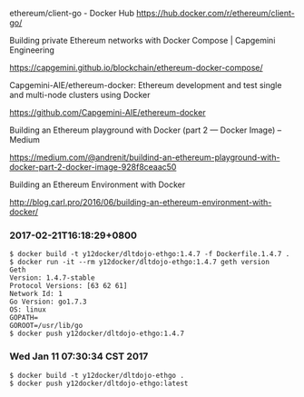 ethereum/client-go - Docker Hub  https://hub.docker.com/r/ethereum/client-go/

Building private Ethereum networks with Docker Compose | Capgemini Engineering

https://capgemini.github.io/blockchain/ethereum-docker-compose/

Capgemini-AIE/ethereum-docker: Ethereum development and test single and multi-node clusters using Docker

https://github.com/Capgemini-AIE/ethereum-docker

Building an Ethereum playground with Docker (part 2 — Docker Image) – Medium

https://medium.com/@andrenit/buildind-an-ethereum-playground-with-docker-part-2-docker-image-928f8ceaac50

Building an Ethereum Environment with Docker

http://blog.carl.pro/2016/06/building-an-ethereum-environment-with-docker/

### 2017-02-21T16:18:29+0800
```
$ docker build -t y12docker/dltdojo-ethgo:1.4.7 -f Dockerfile.1.4.7 .
$ docker run -it --rm y12docker/dltdojo-ethgo:1.4.7 geth version
Geth
Version: 1.4.7-stable
Protocol Versions: [63 62 61]
Network Id: 1
Go Version: go1.7.3
OS: linux
GOPATH=
GOROOT=/usr/lib/go
$ docker push y12docker/dltdojo-ethgo:1.4.7
```
### Wed Jan 11 07:30:34 CST 2017
```
$ docker build -t y12docker/dltdojo-ethgo .
$ docker push y12docker/dltdojo-ethgo:latest
```
